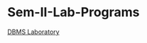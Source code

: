 # Sem-II-Lab-Programs

[DBMS Laboratory]([DBMS-Lab.md](https://github.com/noobshubham/Sem-II-Lab-Programs/blob/main/DBMS%20Laboratory/DBMS-Lab.md))
